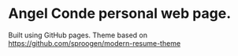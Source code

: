 # Angel Conde personal web page.

Built using GitHub pages. Theme based on https://github.com/sproogen/modern-resume-theme 
